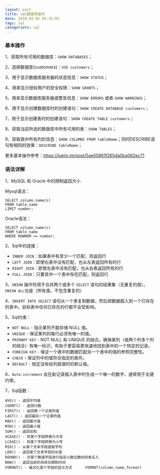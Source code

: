 ```yaml
---
layout: post
title: sql数据库操作
date: 2018-05-02 05:35:01
tags: sql
categoriets: sql
---
```


### 基本操作

1、获取所有可用的数据库：`SHOW DATABASES`；

2、选择数据库(customers)：`USE customers`；

3、用于显示数据库服务器的状态信息：`SHOW STATUS`；

4、用来显示授权用户的安全权限：`SHOW GRANTS`；

5、用来显示数据库服务器或警告信息：`SHOW ERRORS` 或者 `SHOW WARNINGS`；

6、用于显示创建数据库时的创建语句：`SHOW CREATE DATABASE customers`；

7、用于显示创建表时的创建语句：`SHOW CREATE TABLE customers`；

8、获取当前所选的数据库中所有可用的表：`SHOW TABLES`；

9、获取表中所有列的信息：`SHOW COLUMNS FROM tableName`；同时DESCRIBE语句有相同的效果：`DESCRIBE tableName`；

更多基本操作参考：https://juejin.im/post/5ae55861f265da0ba062ec71

### 语法详解

1、MySQL 和 Oracle 中的限制返回大小

Mysql语法：
```
SELECT column_name(s)
FROM table_name
LIMIT number;
```

Oracle语法：

```  
SELECT column_name(s)
FROM table_name
WHERE ROWNUM <= number;
```

2、Sql中的连接：

- `INNER JOIN`：如果表中有至少一个匹配，则返回行
- `LEFT JOIN`：即使右表中没有匹配，也从左表返回所有的行
- `RIGHT JOIN`：即使左表中没有匹配，也从右表返回所有的行
- `FULL JOIN`：只要其中一个表中存在匹配，则返回行

3、`UNION` 操作符用于合并两个或多个 `SELECT` 语句的结果集（无重复的值）。`UNION ALL`也是（所有值，不包含重复的）

4、`INSERT INTO SELECT` 语句从一个表复制数据，然后把数据插入到一个已存在的表中。目标表中任何已存在的行都不会受影响。

5、Sql约束：

- `NOT NULL` - 指示某列不能存储 NULL 值。
- `UNIQUE` - 保证某列的每行必须有唯一的值。
- `PRIMARY KEY` - NOT NULL 和 UNIQUE 的结合。确保某列（或两个列多个列的结合）有唯一标识，有助于更容易更快速地找到表中的一个特定的记录。
- `FOREIGN KEY` - 保证一个表中的数据匹配另一个表中的值的参照完整性。
- `CHECK` - 保证列中的值符合指定的条件。
- `DEFAULT` - 规定没有给列赋值时的默认值。

6、`Auto-increment` 会在新记录插入表中时生成一个唯一的数字，通常用于主键约束。

7、Sql函数：

```
AVG() - 返回平均值
COUNT() - 返回行数
FIRST() - 返回第一个记录的值
LAST() - 返回最后一个记录的值
MAX() - 返回最大值
MIN() - 返回最小值
SUM() - 返回总和
UCASE() - 将某个字段转换为大写
LCASE() - 将某个字段转换为小写
MID() - 从某个文本字段提取字符
LEN() - 返回某个文本字段的长度
ROUND() - 对某个数值字段进行指定小数位数的四舍五入
NOW() - 返回当前的系统日期和时间
FORMAT() - 格式化某个字段的显示方式      FORMAT(column_name,format) 
```

